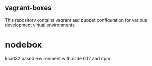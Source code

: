 ## vagrant-boxes
This repository contains vagrant and puppet configuration for various development virtual environments

# nodebox
lucid32 based environment with node 6.12 and npm
